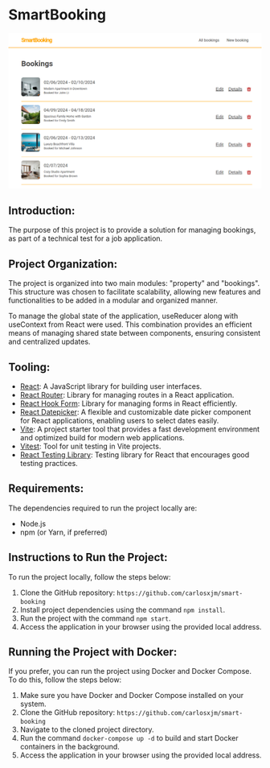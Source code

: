 # SmartBooking

<img src="https://raw.githubusercontent.com/carlosxjm/smart-booking/main/public/images/project-screenshot.jpg">

## Introduction:

The purpose of this project is to provide a solution for managing bookings, as part of a technical test for a job application.

## Project Organization:

The project is organized into two main modules: "property" and "bookings". This structure was chosen to facilitate scalability, allowing new features and functionalities to be added in a modular and organized manner.

To manage the global state of the application, useReducer along with useContext from React were used. This combination provides an efficient means of managing shared state between components, ensuring consistent and centralized updates.

## Tooling:

- [React](https://reactjs.org/): A JavaScript library for building user interfaces.
- [React Router](https://reactrouter.com/en/main): Library for managing routes in a React application.
- [React Hook Form](https://react-hook-form.com/): Library for managing forms in React efficiently.
- [React Datepicker](https://reactdatepicker.com/): A flexible and customizable date picker component for React applications, enabling users to select dates easily.
- [Vite](https://vitejs.dev/): A project starter tool that provides a fast development environment and optimized build for modern web applications.
- [Vitest](https://vitest.dev/): Tool for unit testing in Vite projects.
- [React Testing Library](https://testing-library.com/): Testing library for React that encourages good testing practices.

## Requirements:

The dependencies required to run the project locally are:

- Node.js
- npm (or Yarn, if preferred)

## Instructions to Run the Project:

To run the project locally, follow the steps below:

1. Clone the GitHub repository: `https://github.com/carlosxjm/smart-booking`
2. Install project dependencies using the command `npm install`.
3. Run the project with the command `npm start`.
4. Access the application in your browser using the provided local address.

## Running the Project with Docker:

If you prefer, you can run the project using Docker and Docker Compose. To do this, follow the steps below:

1. Make sure you have Docker and Docker Compose installed on your system.
2. Clone the GitHub repository: `https://github.com/carlosxjm/smart-booking`
3. Navigate to the cloned project directory.
4. Run the command `docker-compose up -d` to build and start Docker containers in the background.
5. Access the application in your browser using the provided local address.
